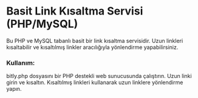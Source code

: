 # Basit Link Kısaltma Servisi (PHP/MySQL)
Bu PHP ve MySQL tabanlı basit bir link kısaltma servisidir. Uzun linkleri kısaltabilir ve kısaltılmış linkler aracılığıyla yönlendirme yapabilirsiniz.
### Kullanım:
bitly.php dosyasını bir PHP destekli web sunucusunda çalıştırın.
Uzun linki girin ve kısaltın.
Kısaltılmış linkleri kullanarak uzun linklere yönlendirme yapın.
